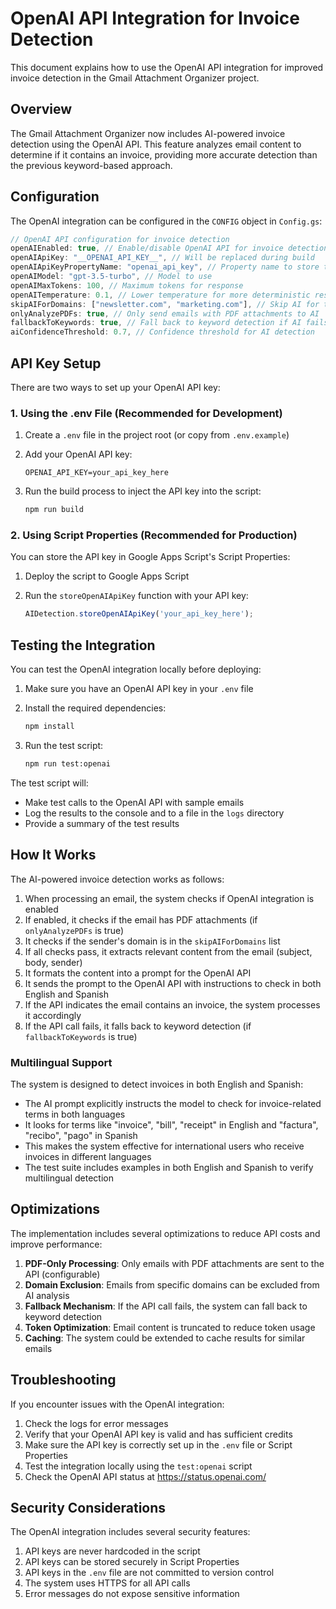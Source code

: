 # OpenAI API Integration for Invoice Detection

This document explains how to use the OpenAI API integration for improved invoice detection in the Gmail Attachment Organizer project.

## Overview

The Gmail Attachment Organizer now includes AI-powered invoice detection using the OpenAI API. This feature analyzes email content to determine if it contains an invoice, providing more accurate detection than the previous keyword-based approach.

## Configuration

The OpenAI integration can be configured in the `CONFIG` object in `Config.gs`:

```javascript
// OpenAI API configuration for invoice detection
openAIEnabled: true, // Enable/disable OpenAI API for invoice detection
openAIApiKey: "__OPENAI_API_KEY__", // Will be replaced during build
openAIApiKeyPropertyName: "openai_api_key", // Property name to store the API key
openAIModel: "gpt-3.5-turbo", // Model to use
openAIMaxTokens: 100, // Maximum tokens for response
openAITemperature: 0.1, // Lower temperature for more deterministic responses
skipAIForDomains: ["newsletter.com", "marketing.com"], // Skip AI for these domains
onlyAnalyzePDFs: true, // Only send emails with PDF attachments to AI
fallbackToKeywords: true, // Fall back to keyword detection if AI fails
aiConfidenceThreshold: 0.7, // Confidence threshold for AI detection
```

## API Key Setup

There are two ways to set up your OpenAI API key:

### 1. Using the .env File (Recommended for Development)

1. Create a `.env` file in the project root (or copy from `.env.example`)
2. Add your OpenAI API key:

   ```text
   OPENAI_API_KEY=your_api_key_here
   ```

3. Run the build process to inject the API key into the script:

   ```bash
   npm run build
   ```

### 2. Using Script Properties (Recommended for Production)

You can store the API key in Google Apps Script's Script Properties:

1. Deploy the script to Google Apps Script
2. Run the `storeOpenAIApiKey` function with your API key:

   ```javascript
   AIDetection.storeOpenAIApiKey('your_api_key_here');
   ```

## Testing the Integration

You can test the OpenAI integration locally before deploying:

1. Make sure you have an OpenAI API key in your `.env` file
2. Install the required dependencies:

   ```bash
   npm install
   ```

3. Run the test script:

   ```bash
   npm run test:openai
   ```

The test script will:

- Make test calls to the OpenAI API with sample emails
- Log the results to the console and to a file in the `logs` directory
- Provide a summary of the test results

## How It Works

The AI-powered invoice detection works as follows:

1. When processing an email, the system checks if OpenAI integration is enabled
2. If enabled, it checks if the email has PDF attachments (if `onlyAnalyzePDFs` is true)
3. It checks if the sender's domain is in the `skipAIForDomains` list
4. If all checks pass, it extracts relevant content from the email (subject, body, sender)
5. It formats the content into a prompt for the OpenAI API
6. It sends the prompt to the OpenAI API with instructions to check in both English and Spanish
7. If the API indicates the email contains an invoice, the system processes it accordingly
8. If the API call fails, it falls back to keyword detection (if `fallbackToKeywords` is true)

### Multilingual Support

The system is designed to detect invoices in both English and Spanish:

- The AI prompt explicitly instructs the model to check for invoice-related terms in both languages
- It looks for terms like "invoice", "bill", "receipt" in English and "factura", "recibo", "pago" in Spanish
- This makes the system effective for international users who receive invoices in different languages
- The test suite includes examples in both English and Spanish to verify multilingual detection

## Optimizations

The implementation includes several optimizations to reduce API costs and improve performance:

1. **PDF-Only Processing**: Only emails with PDF attachments are sent to the API (configurable)
2. **Domain Exclusion**: Emails from specific domains can be excluded from AI analysis
3. **Fallback Mechanism**: If the API call fails, the system can fall back to keyword detection
4. **Token Optimization**: Email content is truncated to reduce token usage
5. **Caching**: The system could be extended to cache results for similar emails

## Troubleshooting

If you encounter issues with the OpenAI integration:

1. Check the logs for error messages
2. Verify that your OpenAI API key is valid and has sufficient credits
3. Make sure the API key is correctly set up in the `.env` file or Script Properties
4. Test the integration locally using the `test:openai` script
5. Check the OpenAI API status at <https://status.openai.com/>

## Security Considerations

The OpenAI integration includes several security features:

1. API keys are never hardcoded in the script
2. API keys can be stored securely in Script Properties
3. API keys in the `.env` file are not committed to version control
4. The system uses HTTPS for all API calls
5. Error messages do not expose sensitive information
